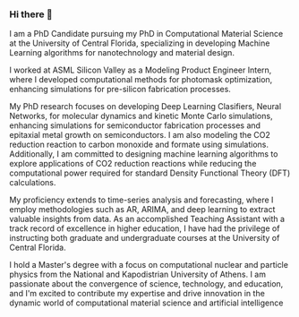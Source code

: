 ### Hi there 👋

I am a PhD Candidate pursuing my PhD in Computational Material Science at the University of Central Florida, specializing in developing Machine Learning algorithms  for nanotechnology and material design. 

I worked at ASML Silicon Valley as a Modeling Product Engineer Intern, where I developed computational methods for photomask optimization, enhancing simulations for pre-silicon fabrication processes.

My PhD research focuses on developing  Deep Learning Clasifiers, Neural Networks, for molecular dynamics and kinetic Monte Carlo simulations, enhancing simulations for semiconductor fabrication processes and epitaxial metal growth on semiconductors. I am also modeling the CO2 reduction reaction to carbon monoxide and formate using simulations. Additionally, I am committed to designing machine learning algorithms to explore applications of CO2 reduction reactions while reducing the computational power required for standard Density Functional Theory (DFT) calculations.

My proficiency extends to time-series analysis and forecasting, where I employ methodologies such as AR, ARIMA, and deep learning to extract valuable insights from data. As an accomplished Teaching Assistant with a track record of excellence in higher education, I have had the privilege of instructing both graduate and undergraduate courses at the University of Central Florida.

I hold a Master's degree with a focus on computational nuclear and particle physics from the National and Kapodistrian University of Athens. I am passionate about the convergence of science, technology, and education, and I'm excited to contribute my expertise and drive innovation in the dynamic world of computational material science and artificial intelligence

<!--
**theodorosP/theodorosP** is a ✨ _special_ ✨ repository because its `README.md` (this file) appears on your GitHub profile.

Here are some ideas to get you started:

- 🔭 I’m currently working on ...
- 🌱 I’m currently learning ...
- 👯 I’m looking to collaborate on ...
- 🤔 I’m looking for help with ...
- 💬 Ask me about ...
- 📫 How to reach me: ...
- 😄 Pronouns: ...
- ⚡ Fun fact: ...
-->
